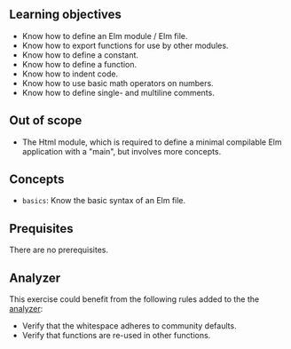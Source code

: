 ## Learning objectives

- Know how to define an Elm module / Elm file.
- Know how to export functions for use by other modules.
- Know how to define a constant.
- Know how to define a function.
- Know how to indent code.
- Know how to use basic math operators on numbers.
- Know how to define single- and multiline comments.

## Out of scope

- The Html module, which is required to define a minimal compilable Elm application with a "main", but involves more concepts.

## Concepts

- `basics`: Know the basic syntax of an Elm file.

## Prequisites

There are no prerequisites.

## Analyzer

This exercise could benefit from the following rules added to the the [analyzer][analyzer]:

- Verify that the whitespace adheres to community defaults.
- Verify that functions are re-used in other functions.

[analyzer]: https://github.com/exercism/elm-analyzer

